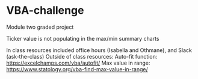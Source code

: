 # VBA-challenge
Module two graded project

Ticker value is not populating in the max/min summary charts

In class resources included office hours (Isabella and Othmane), and Slack (ask-the-class)
Outside of class resources: 
  Auto-fit function: https://excelchamps.com/vba/autofit/
  Max value in range: https://www.statology.org/vba-find-max-value-in-range/
  
